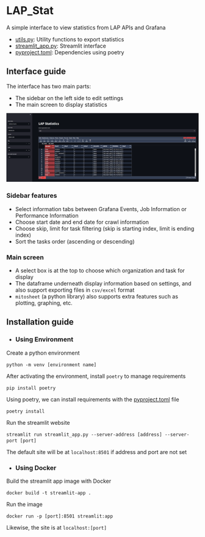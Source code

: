 # LAP_Stat
A simple interface to view statistics from LAP APIs and Grafana

- [utils.py](utils.py): Utility functions to export statistics
- [streamlit_app.py](streamlit_app.py): Streamlit interface 
- [pyproject.toml](pyproject.toml): Dependencies using poetry 

## Interface guide
The interface has two main parts:
- The sidebar on the left side to edit settings
- The main screen to display statistics

![](images/main_interface.png)

### Sidebar features
- Select information tabs between Grafana Events, Job Information or Performance Information
- Choose start date and end date for crawl information
- Choose skip, limit for task filtering (skip is starting index, limit is ending index)
- Sort the tasks order (ascending or descending)

### Main screen
- A select box is at the top to choose which organization and task for display
- The dataframe underneath display information based on settings, and also support exporting files in `csv/excel` format
- `mitosheet` (a python library) also supports extra features such as plotting, graphing, etc.
  
## Installation guide

- ### Using Environment 
Create a python environment
```shell
python -m venv [environment name]
```

After activating the environment, install `poetry` to manage requirements
```shell
pip install poetry
```

Using poetry, we can install requirements with the [pyproject.toml](pyproject.toml) file
```shell
poetry install
```

Run the streamlit website 
```shell
streamlit run streamlit_app.py --server-address [address] --server-port [port]
```

The default site will be at `localhost:8501` if address and port are not set

- ### Using Docker
Build the streamlit app image with Docker
```shell
docker build -t streamlit-app .
```

Run the image 
```shell
docker run -p [port]:8501 streamlit:app
```

Likewise, the site is at `localhost:[port]`
